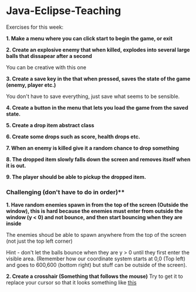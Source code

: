 ﻿# Java-Eclipse-Teaching

Exercises for this week:

**1. Make a menu where you can click start to begin the game, or exit**

**2. Create an explosive enemy that when killed, explodes into several large balls that dissapear after a second**

You can be creative with this one

**3. Create a save key in the that when pressed, saves the state of the game (enemy, player etc.)**

You don't have to save everything, just save what seems to be sensible.

**4. Create a button in the menu that lets you load the game from the saved state.**

**5. Create a drop item abstract class**

**6. Create some drops such as score, health drops etc.**

**7. When an enemy is killed give it a random chance to drop something**

**8. The dropped item slowly falls down the screen and removes itself when it is out.**

**9. The player should be able to pickup the dropped item.**

### Challenging (don't have to do in order)**

**1. Have random enemies spawn in from the top of the screen (Outside the window), this is hard because the enemies must enter from outside the window (y < 0) and not bounce, and then start bouncing when they are inside**

The enemies shoud be able to spawn anywhere from the top of the screen (not just the top left corner)

Hint - don't let the balls bounce when they are y > 0 until they first enter the visible area. (Remember how our coordinate system starts at 0,0 (Top left) and goes to 600,600 (bottom right) but stuff can be outside of the screen).

**2. Create a crosshair (Something that follows the mouse)**
Try to get it to replace your cursor so that it looks something like [this](https://upload.wikimedia.org/wikipedia/commons/thumb/9/95/Crosshairs_Red.svg/1200px-Crosshairs_Red.svg.png)
